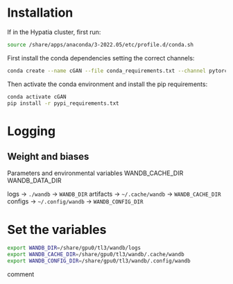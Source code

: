 
# Installation

If in the Hypatia cluster, first run:
``` bash
source /share/apps/anaconda/3-2022.05/etc/profile.d/conda.sh
```


First install the conda dependencies setting the correct channels:
``` bash
conda create --name cGAN --file conda_requirements.txt --channel pytorch --channel nvidia --channel conda-forge --channel defaults
```

Then activate the conda environment and install the pip requirements:
``` bash
conda activate cGAN
pip install -r pypi_requirements.txt
```

# Logging

## Weight and biases

Parameters and environmental variables
WANDB_CACHE_DIR
WANDB_DATA_DIR

logs -> `./wandb` -> `WANDB_DIR`
artifacts -> `~/.cache/wandb` -> `WANDB_CACHE_DIR`
configs -> `~/.config/wandb` -> `WANDB_CONFIG_DIR`

# Set the variables
``` bash
export WANDB_DIR=/share/gpu0/tl3/wandb/logs
export WANDB_CACHE_DIR=/share/gpu0/tl3/wandb/.cache/wandb
export WANDB_CONFIG_DIR=/share/gpu0/tl3/wandb/.config/wandb
```

comment

